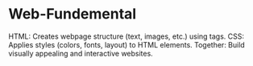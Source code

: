 # Web-Fundemental
HTML: Creates webpage structure (text, images, etc.) using tags.  CSS: Applies styles (colors, fonts, layout) to HTML elements.  Together: Build visually appealing and interactive websites.
